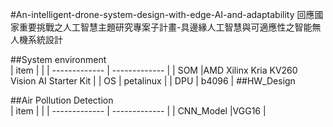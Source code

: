 #An-intelligent-drone-system-design-with-edge-AI-and-adaptability
回應國家重要挑戰之人工智慧主題研究專案子計畫-具邊緣人工智慧與可適應性之智能無人機系統設計  

##System environment  
| item  |   |
| ------------- | ------------- |
| SOM  |AMD Xilinx Kria KV260 Vision AI Starter Kit  |
| OS  | petalinux  |
| DPU  | b4096   |
##HW_Design  

##Air Pollution Detection  
| item  |   |
| ------------- | ------------- |
| CNN_Model  |VGG16  |